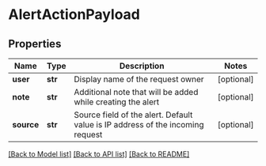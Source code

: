 # AlertActionPayload

## Properties
Name | Type | Description | Notes
------------ | ------------- | ------------- | -------------
**user** | **str** | Display name of the request owner | [optional] 
**note** | **str** | Additional note that will be added while creating the alert | [optional] 
**source** | **str** | Source field of the alert. Default value is IP address of the incoming request | [optional] 

[[Back to Model list]](../README.md#documentation-for-models) [[Back to API list]](../README.md#documentation-for-api-endpoints) [[Back to README]](../README.md)


